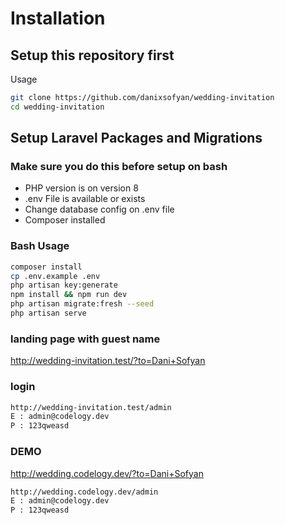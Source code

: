 # Installation

## Setup this repository first

Usage

```bash
git clone https://github.com/danixsofyan/wedding-invitation
cd wedding-invitation
```

## Setup Laravel Packages and Migrations

### Make sure you do this before setup on bash

-   PHP version is on version 8
-   .env File is available or exists
-   Change database config on .env file
-   Composer installed

### Bash Usage

```bash
composer install
cp .env.example .env
php artisan key:generate
npm install && npm run dev
php artisan migrate:fresh --seed
php artisan serve
```

### landing page with guest name

http://wedding-invitation.test/?to=Dani+Sofyan

### login

```bash
http://wedding-invitation.test/admin
E : admin@codelogy.dev
P : 123qweasd
```

### DEMO

http://wedding.codelogy.dev/?to=Dani+Sofyan

```bash
http://wedding.codelogy.dev/admin
E : admin@codelogy.dev
P : 123qweasd
```
